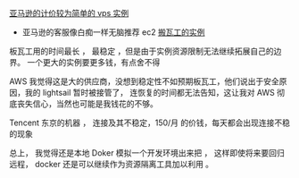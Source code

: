 

[亚马逊的计价较为简单的 vps 实例](https://aws.amazon.com/cn/lightsail/pricing/)
  - 亚马逊的客服像白痴一样无脑推荐 ec2 
[搬瓦工的实例](https://bandwagonhost.com/cart.php)


板瓦工用的时间最长 ， 最稳定 ，但是由于实例资源限制无法继续拓展自己的边界。
一个更大的实例要更多钱，有点舍不得

AWS 我觉得这是大的供应商，没想到稳定性不如预期板瓦工，他们说出于安全原因，我的 lightsail 暂时被接管了，
连恢复的时间都无法告知，这让我对 AWS 彻底丧失信心，当然也可能是我钱花的不够。

Tencent 东京的机器 ， 连接及其不稳定，150/月 的价钱，每天都会出现连接不稳的现象


总上， 我觉得还是本地 Doker 模拟一个开发环境出来把 ， 这样即使将来要回归远程，
docker 还是可以继续作为资源隔离工具加以利用 。